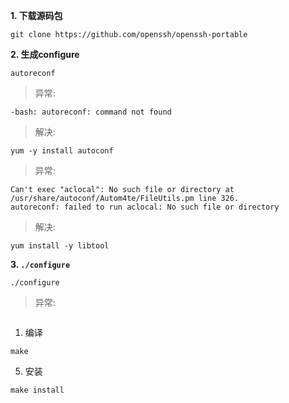 **1. 下载源码包**
```shell
git clone https://github.com/openssh/openssh-portable
```
**2. 生成configure**
```shell
autoreconf
```
> 异常: 
```shell
-bash: autoreconf: command not found
```
> 解决:
```shell
yum -y install autoconf
```
> 异常:
```shell
Can't exec "aclocal": No such file or directory at /usr/share/autoconf/Autom4te/FileUtils.pm line 326.
autoreconf: failed to run aclocal: No such file or directory
```
> 解决: 
```shell
yum install -y libtool
```
**3. `./configure`**
```shell
./configure
```
> 异常:
```shell

```
1. 编译
```shell
make
```
5. 安装
```
make install
```